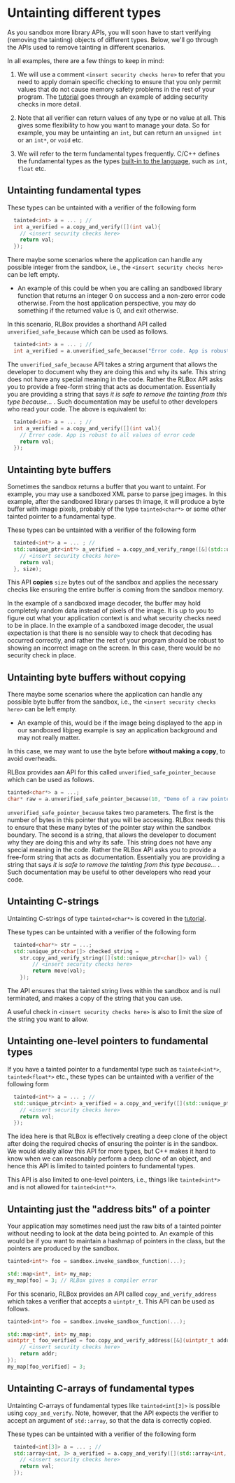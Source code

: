 # Untainting different types

As you sandbox more library APIs, you will soon have to start verifying
(removing the tainting) objects of different types. Below, we'll go through the
APIs used to remove tainting in different scenarios.

In all examples, there are a few things to keep in mind:

1. We will use a comment `<insert security checks here>` to refer that you need
to apply domain specific checking to ensure that you only permit values that do
not cause memory safety problems in the rest of your program. The
[tutorial](/chapters/tutorial/noop-sandbox/untaint.md) goes through an example
of adding security checks in more detail.

2. Note that all verifier can return values of any type or no value at all. This
gives some flexibility to how you want to manage your data. So for example, you
may be untainting an `int`, but can return an `unsigned int` or an `int*`, or
`void` etc.

3. We will refer to the term fundamental types frequently. C/C++ defines the
fundamental types as the types [built-in to the
language](https://en.cppreference.com/w/cpp/language/types.html), such as `int`,
`float` etc.

## Untainting fundamental types

These types can be untainted with a verifier of the following form

```cpp
  tainted<int> a = ... ; //
  int a_verified = a.copy_and_verify([](int val){
    // <insert security checks here>
    return val;
  });
```

There maybe some scenarios where the application can handle any possible integer
from the sandbox, i.e., the `<insert security checks here>` can be left empty.

- An example of this could be when you are calling an sandboxed library function
that returns an integer 0 on success and a non-zero error code otherwise. From
the host application perspective, you may do something if the returned value is
0, and exit otherwise.


In this scenario, RLBox provides a shorthand API called
`unverified_safe_because` which can be used as follows.

```cpp
  tainted<int> a = ... ; //
  int a_verified = a.unverified_safe_because("Error code. App is robust to all values of error code");
```

The `unverified_safe_because` API takes a string argument that allows the
developer to document why they are doing this and why its safe. This string does
not have any special meaning in the code. Rather the RLBox API asks you to
provide a free-form string that acts as documentation. Essentially you are
providing a string that says _it is safe to remove the tainting from this type
because..._ . Such documentation may be useful to other developers who read your
code. The above is equivalent to:

```cpp
  tainted<int> a = ... ; //
  int a_verified = a.copy_and_verify([](int val){
    // Error code. App is robust to all values of error code
    return val;
  });
```

## Untainting byte buffers

Sometimes the sandbox returns a buffer that you want to untaint. For example,
you may use a sandboxed XML parse to parse jpeg images. In this example, after
the sandboxed library parses th image, it will produce a byte buffer with image
pixels, probably of the type `tainted<char*>` or some other tainted pointer to a
fundamental type.

These types can be untainted with a verifier of the following form

```cpp
  tainted<int*> a = ... ; //
  std::unique_ptr<int*> a_verified = a.copy_and_verify_range([&](std::unique_ptr<int*> val){
    // <insert security checks here>
    return val;
  }, size);
```

This API **copies** `size` bytes out of the sandbox and applies the necessary
checks like ensuring the entire buffer is coming from the sandbox memory.

In the example of a sandboxed image decoder, the buffer may hold completely
random data instead of pixels of the image. It is up to you to figure out what
your application context is and what security checks need to be in place. In the
example of a sandboxed image decoder, the usual expectation is that there is no
sensible way to check that decoding has occurred correctly, and rather the rest
of your program should be robust to showing an incorrect image on the screen. In
this case, there would be no security check in place.


## Untainting byte buffers without copying


There maybe some scenarios where the application can handle any possible byte
buffer from the sandbox, i.e., the `<insert security checks here>` can be left
empty.

- An example of this, would be if the image being displayed to the app in our
  sandboxed libjpeg example is say an application background and may not really
  matter.

In this case, we may want to use the byte before **without making a copy**, to
avoid overheads.

RLBox provides aan API for this called `unverified_safe_pointer_because` which
can be used as follows.

```cpp
tainted<char*> a = ...;
char* raw = a.unverified_safe_pointer_because(10, "Demo of a raw pointer");
```

`unverified_safe_pointer_because` takes two parameters. The first is the number
of bytes in this pointer that you will be accessing. RLBox needs this to ensure
that these many bytes of the pointer stay within the sandbox boundary. The
second is a string, that allows the developer to document why they are doing
this and why its safe. This string does not have any special meaning in the
code. Rather the RLBox API asks you to provide a free-form string that acts as
documentation. Essentially you are providing a string that says _it is safe to
remove the tainting from this type because..._ . Such documentation may be
useful to other developers who read your code.

## Untainting C-strings

Untainting C-strings of type `tainted<char*>` is covered in the
[tutorial](/chapters/tutorial/noop-sandbox/strings.md).

These types can be untainted with a verifier of the following form

```cpp
  tainted<char*> str = ...;
  std::unique_ptr<char[]> checked_string =
    str.copy_and_verify_string([](std::unique_ptr<char[]> val) {
        // <insert security checks here>
        return move(val);
    });
```
The API ensures that the tainted string lives within the sandbox and is null
terminated, and makes a copy of the string that you can use.

A useful check in `<insert security checks here>` is also to limit the size of
the string you want to allow.

## Untainting one-level pointers to fundamental types

If you have a tainted pointer to a fundamental type such as `tainted<int*>`,
`tainted<float*>` etc., these types can be untainted with a verifier of the
following form

```cpp
  tainted<int*> a = ... ; //
  std::unique_ptr<int> a_verified = a.copy_and_verify([](std::unique_ptr<int> val){
    // <insert security checks here>
    return val;
  });
```

The idea here is that RLBox is effectively creating a deep clone of the object
after doing the required checks of ensuring the pointer is in the sandbox. We
would ideally allow this API for more types, but C++ makes it hard to know when
we can reasonably perform a deep clone of an object, and hence this API is
limited to tainted pointers to fundamental types.

This API is also limited to one-level pointers, i.e., things like
`tainted<int*>` and is not allowed for `tainted<int**>`.

## Untainting just the "address bits" of a pointer

Your application may sometimes need just the raw bits of a tainted pointer
without needing to look at the data being pointed to. An example of this would
be if you want to maintain a hashmap of pointers in the class, but the pointers
are produced by the sandbox.

```cpp
tainted<int*> foo = sandbox.invoke_sandbox_function(...);

std::map<int*, int> my_map;
my_map[foo] = 3; // RLBox gives a compiler error
```

For this scenario, RLBox provides an API called `copy_and_verify_address` which
takes a verifier that accepts a `uintptr_t`. This API can be used as follows.

```cpp
tainted<int*> foo = sandbox.invoke_sandbox_function(...);

std::map<int*, int> my_map;
uintptr_t foo_verified = foo.copy_and_verify_address([&](uintptr_t addr) {
    // <insert security checks here>
    return addr;
});
my_map[foo_verified] = 3;
```

## Untainting C-arrays of fundamental types

Untainting C-arrays of fundamental types like `tainted<int[3]>` is possible
using `copy_and_verify`. Note, however, that the API expects the verifier to
accept an argument of `std::array`, so that the data is correctly copied.

These types can be untainted with a verifier of the following form

```cpp
  tainted<int[3]> a = ... ; //
  std::array<int, 3> a_verified = a.copy_and_verify([](std::array<int, 3> val){
    // <insert security checks here>
    return val;
  });
```

<!--

## Tainted struct types

## Tainted one-level pointer to a struct types

-->
